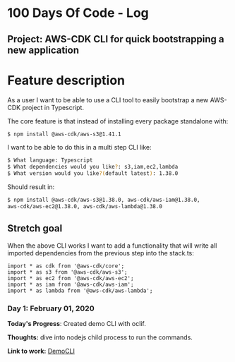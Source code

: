 # 100 Days Of Code - Log
## Project: AWS-CDK CLI for quick bootstrapping a new application
# Feature description

As a user I want to be able to use a CLI tool to easily bootstrap a new AWS-CDK project in Typescript.

The core feature is that instead of installing every package standalone with:

```bash
$ npm install @aws-cdk/aws-s3@1.41.1
```

I want to be able to do this in a multi step CLI like:

```bash
$ What language: Typescript
$ What dependencies would you like?: s3,iam,ec2,lambda
$ What version would you like?(default latest): 1.38.0
```

Should result in:

```bash
$ npm install @aws-cdk/aws-s3@1.38.0, aws-cdk/aws-iam@1.38.0, 
aws-cdk/aws-ec2@1.38.0, aws-cdk/aws-lambda@1.38.0
```
## Stretch goal

When the above CLI works I want to add a functionality that will write all imported dependencies from the previous step into the stack.ts:

```tsx
import * as cdk from '@aws-cdk/core';
import * as s3 from '@aws-cdk/aws-s3';
import * as ec2 from '@aws-cdk/aws-ec2';
import * as iam from '@aws-cdk/aws-iam';
import * as lambda from '@aws-cdk/aws-lambda';
```

### Day 1: February 01, 2020


**Today's Progress**: Created demo CLI with oclif.

**Thoughts:** dive into nodejs child process to run the commands.

**Link to work:** [DemoCLI](https://github.com/EdwinRad/cdkcli/tree/master/democli/mynewcli)
